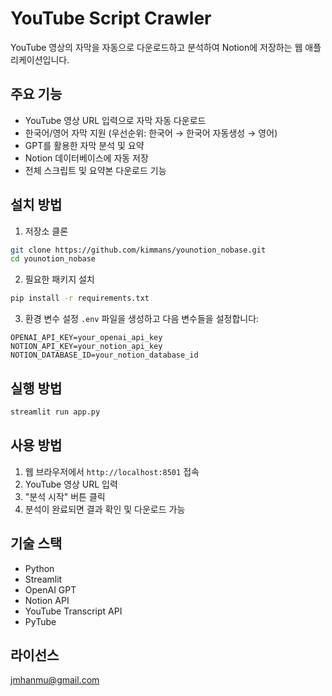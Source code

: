 # YouTube Script Crawler

YouTube 영상의 자막을 자동으로 다운로드하고 분석하여 Notion에 저장하는 웹 애플리케이션입니다.

## 주요 기능

- YouTube 영상 URL 입력으로 자막 자동 다운로드
- 한국어/영어 자막 지원 (우선순위: 한국어 → 한국어 자동생성 → 영어)
- GPT를 활용한 자막 분석 및 요약
- Notion 데이터베이스에 자동 저장
- 전체 스크립트 및 요약본 다운로드 기능

## 설치 방법

1. 저장소 클론
```bash
git clone https://github.com/kimmans/younotion_nobase.git
cd younotion_nobase
```

2. 필요한 패키지 설치
```bash
pip install -r requirements.txt
```

3. 환경 변수 설정
`.env` 파일을 생성하고 다음 변수들을 설정합니다:
```
OPENAI_API_KEY=your_openai_api_key
NOTION_API_KEY=your_notion_api_key
NOTION_DATABASE_ID=your_notion_database_id
```

## 실행 방법

```bash
streamlit run app.py
```

## 사용 방법

1. 웹 브라우저에서 `http://localhost:8501` 접속
2. YouTube 영상 URL 입력
3. "분석 시작" 버튼 클릭
4. 분석이 완료되면 결과 확인 및 다운로드 가능

## 기술 스택

- Python
- Streamlit
- OpenAI GPT
- Notion API
- YouTube Transcript API
- PyTube

## 라이선스

jmhanmu@gmail.com 
